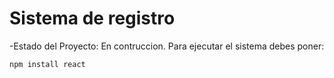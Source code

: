 <h1>Sistema de registro</h1>

-Estado del Proyecto: En contruccion.
Para ejecutar el sistema debes poner: 

```npm install react```
